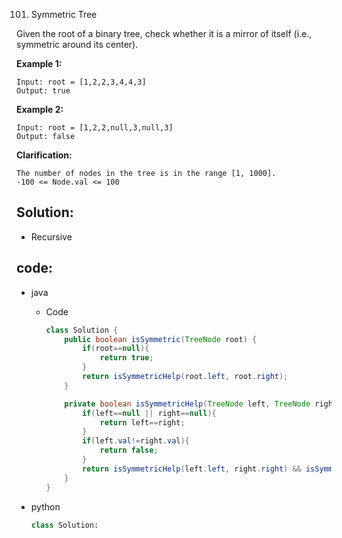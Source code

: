 101. Symmetric Tree

Given the root of a binary tree, check whether it is a mirror of itself (i.e., symmetric around its center).

<!-- **Note:**  -->

**Example 1:**

```
Input: root = [1,2,2,3,4,4,3]
Output: true
```

**Example 2:**

```
Input: root = [1,2,2,null,3,null,3]
Output: false
```

**Clarification:**

```
The number of nodes in the tree is in the range [1, 1000].
-100 <= Node.val <= 100
```

## Solution:

- Recursive

## code:

- java

  - Code
    ```java
    class Solution {
        public boolean isSymmetric(TreeNode root) {
            if(root==null){
                return true;
            }
            return isSymmetricHelp(root.left, root.right);
        }

        private boolean isSymmetricHelp(TreeNode left, TreeNode right){
            if(left==null || right==null){
                return left==right;
            }
            if(left.val!=right.val){
                return false;
            }
            return isSymmetricHelp(left.left, right.right) && isSymmetricHelp(left.right, right.left);
        }
    }
    ```

- python
  ```py
  class Solution:

  ```
